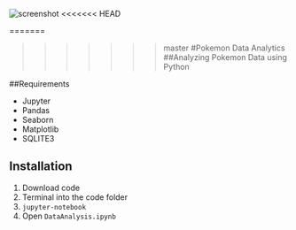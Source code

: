 ![screenshot](https://github.com/nick5435/Pokemon-Data-Analytics/sample_outputs/lele_koko.png)
<<<<<<< HEAD


=======
>>>>>>> master
#Pokemon Data Analytics
##Analyzing Pokemon Data using Python

##Requirements
- Jupyter
- Pandas
- Seaborn
- Matplotlib
- SQLITE3

## Installation
1. Download code
2. Terminal into the code folder
3. `jupyter-notebook`
4. Open `DataAnalysis.ipynb`
